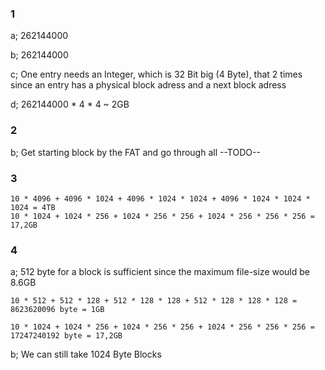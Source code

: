 ### 1
a;  262144000

b;  262144000

c;  One entry needs an Integer, which is 32 Bit big (4 Byte), that 2 times since an entry has a physical block adress and a next block adress

d;  262144000 * 4 * 4 ~ 2GB

### 2
b;  Get starting block by the FAT and go through all --TODO--

### 3
    10 * 4096 + 4096 * 1024 + 4096 * 1024 * 1024 + 4096 * 1024 * 1024 * 1024 = 4TB
    10 * 1024 + 1024 * 256 + 1024 * 256 * 256 + 1024 * 256 * 256 * 256 = 17,2GB

### 4
a;  512 byte for a block is sufficient since the maximum file-size would be 8.6GB

    10 * 512 + 512 * 128 + 512 * 128 * 128 + 512 * 128 * 128 * 128 = 8623620096 byte = 1GB

    10 * 1024 + 1024 * 256 + 1024 * 256 * 256 + 1024 * 256 * 256 * 256 = 17247240192 byte = 17,2GB

b;  We can still take 1024 Byte Blocks
